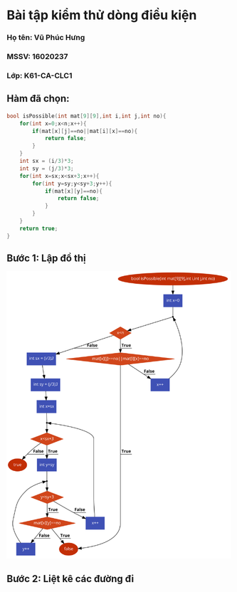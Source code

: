 # Bài tập kiểm thử dòng điều kiện

### Họ tên: Vũ Phúc Hưng 
### MSSV: 16020237
### Lớp: K61-CA-CLC1


## **Hàm đã chọn**:

```c++
bool isPossible(int mat[9][9],int i,int j,int no){
    for(int x=0;x<n;x++){
        if(mat[x][j]==no||mat[i][x]==no){
            return false;
        }
    }
    int sx = (i/3)*3;
    int sy = (j/3)*3;
    for(int x=sx;x<sx+3;x++){
        for(int y=sy;y<sy+3;y++){
            if(mat[x][y]==no){
                return false;
            }
        }
    }
    return true;
}
```

## **Bước 1: Lập đồ thị**

![](isPossible.png)

## **Bước 2: Liệt kê các đường đi**


